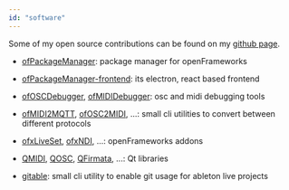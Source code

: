 ```yaml
---
id: "software"
---
```


Some of my open source contributions can be found on my [github page](https://github.com/thomasgeissl).

- [ofPackageManager](https://github.com/thomasgeissl/ofPackageManager): package manager for openFrameworks
- [ofPackageManager-frontend](https://github.com/thomasgeissl/ofPackageManager-frontend): its electron, react based frontend
- [ofOSCDebugger](https://github.com/thomasgeissl/ofOSCDebugger), [ofMIDIDebugger](https://github.com/thomasgeissl/ofMIDIDebugger): osc and midi debugging tools
- [ofMIDI2MQTT](https://github.com/thomasgeissl/ofMIDI2MQTT), [ofOSC2MIDI](https://github.com/thomasgeissl/ofOSC2MIDI), ...: small cli utilities to convert between different protocols
- [ofxLiveSet](https://github.com/thomasgeissl/ofxLiveSet), [ofxNDI](https://github.com/thomasgeissl/ofxNDI), ...: openFrameworks addons
- [QMIDI](https://github.com/thomasgeissl/QMIDI), [QOSC](https://github.com/thomasgeissl/QOSC), [QFirmata](https://github.com/thomasgeissl/QFirmata), ...: Qt libraries

- [gitable](https://github.com/thomasgeissl/gitable): small cli utility to enable git usage for ableton live projects